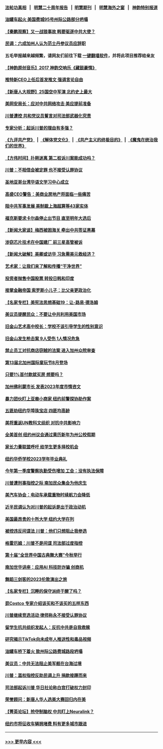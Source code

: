 #### [法轮功真相](https://github.com/gfw-breaker/truth/blob/master/README.md?t=0) &nbsp;&nbsp;|&nbsp;&nbsp; [明慧二十周年报告](https://github.com/gfw-breaker/mh-reports/blob/master/README.md?t=0) &nbsp;&nbsp;|&nbsp;&nbsp;[明慧期刊](https://github.com/gfw-breaker/mh-qikan) &nbsp;&nbsp;|&nbsp;&nbsp; [明慧海外之窗](https://github.com/gfw-breaker/mh-news/blob/master/README.md?t=0) &nbsp;&nbsp;|&nbsp;&nbsp; [神韵特别报道](https://github.com/gfw-breaker/mh-news/blob/master/shenyun.md?t=0)
#### [油罐车起火 美国费城95号州际公路部分坍塌](../pages/nsc412/n14014818.md?t=06130943) 
#### [【秦鹏观察】又一战狼事故 韩要驱逐中共大使？](../pages/nsc412/n14014862.md?t=06130943) 
#### [民调：六成加州人认为范士丹参议员应辞职](../pages/nsc412/n14014874.md?t=06130943) 
#### 五毛举报越来越频繁，请网友们前往下载 [一键翻墙软件](https://github.com/gfw-breaker/ssr-accounts)，并将此项目推荐给亲友
#### [【神韵原创音乐】2017 神韵交响乐《藏鼓豪情》](../pages/nsc412/n14014804.md?t=06130943) 
#### [推特新CEO上任后首发推文 强调言论自由](../pages/nsc412/n14014802.md?t=06130943) 
#### [【新唐人大视野】25国空中军演 北约史上最大](../pages/nsc412/n14014844.md?t=06130943) 
#### [美网安局长：应对中共网络攻击 美应提前准备](../pages/nsc412/n14014774.md?t=06130943) 
#### [川普遭控 共和党议员誓言对司法部武器化究责](../pages/nsc412/n14014690.md?t=06130943) 
#### [专家分析：起诉川普的理由有多强？](../pages/nsc412/n14014770.md?t=06130943) 
#### [《九评共产党》](https://github.com/begood0513/9ping.md/blob/master/README.md) &nbsp;|&nbsp; [《解体党文化》](../../../../jtdwh.md/blob/master/README.md)  &nbsp;|&nbsp; [《共产主义的终极目的》](../../../../gczydzjmd.md/blob/master/README.md) &nbsp;|&nbsp; [《魔鬼在统治我们的世界》](../../../../mgztzwmdsj.md/blob/master/README.md) 
#### [【方伟时间】扑朔迷离 第二桩诉川案能成功吗？](../pages/nsc412/n14014838.md?t=06130943) 
#### [川普：不相信会被定罪 也不接受认罪协议](../pages/nsc412/n14014834.md?t=06130943) 
#### [圣地亚哥台湾华语文学习中心成立](../pages/nsc412/n14014483.md?t=06130943) 
#### [高盛CEO警告：美商业房地产将面临一些痛苦](../pages/nsc412/n14014817.md?t=06130943) 
#### [阻中共军事发展 美制裁上海超算等43家实体](../pages/nsc412/n14014789.md?t=06130943) 
#### [福克斯要求卡尔森停止出节目 直至明年大选后](../pages/nsc412/n14014283.md?t=06130943) 
#### [【新闻大家谈】梅西被困海关 牵出中共签证黑幕](../pages/nsc412/n14014754.md?t=06130943) 
#### [涉窃芯片技术在中国建厂 前三星高管被诉](../pages/nsc412/n14014724.md?t=06130943) 
#### [【新闻大破解】美卿或访华 习急需美元救经济？](../pages/nsc412/n14014752.md?t=06130943) 
#### [艺术家：让我们来了解和传播“干净世界”](../pages/nsc412/n14014776.md?t=06130943) 
#### [投资者抛售中国股票 转投日韩和印度](../pages/nsc412/n14014696.md?t=06130943) 
#### [接掌金融帝国 索罗斯小儿子：比父亲更政治化](../pages/nsc412/n14014580.md?t=06130943) 
#### [【名家专栏】美宪法思想基础19：让-路易‧德洛姆](../pages/nsc412/n14013711.md?t=06130943) 
#### [美议员提醒民众：不要让中共利用美国市场](../pages/nsc412/n14014578.md?t=06130943) 
#### [旧金山艺术高中校长：学校不该引导学生的性别意识](../pages/nsc412/n14014423.md?t=06130943) 
#### [旧金山发生枪击案 9人受伤   1人情况危急](../pages/nsc412/n14014420.md?t=06130943) 
#### [禁止员工对抗商店窃贼的法案 进入加州众院审查](../pages/nsc412/n14014410.md?t=06130943) 
#### [第13届北加州国际童玩节8月登场](../pages/nsc412/n14014402.md?t=06130943) 
#### [只要1%首付款就买房 想要吗？](../pages/nsc412/n14014391.md?t=06130943) 
#### [加州佛利蒙市长 发表2023年度市情咨文](../pages/nsc412/n14014400.md?t=06130943) 
#### [暴力团伙盯上亚裔小商家 纽约前警探协助作案](../pages/nsc412/n14014366.md?t=06130943) 
#### [五匪劫纽约华埠珠宝店 四匪均高龄](../pages/nsc412/n14014363.md?t=06130943) 
#### [美将重返UN教科文组织 对抗中共影响力](../pages/nsc412/n14014355.md?t=06130943) 
#### [全美首创 纽约州议会通过黄历新年为州公校假期](../pages/nsc412/n14014361.md?t=06130943) 
#### [家长力量联盟呼吁 给学生更多择校机会](../pages/nsc412/n14014356.md?t=06130943) 
#### [纽约华侨学校2023学年毕业典礼](../pages/nsc412/n14014358.md?t=06130943) 
#### [今年第一季度警察执勤受伤增加 工会：没有执法保障](../pages/nsc412/n14014359.md?t=06130943) 
#### [川普遭刑事指控之际 南加民众集会为他庆生](../pages/nsc412/n14014369.md?t=06130943) 
#### [美汽车协会：电动车承载重物时续航力会降低](../pages/nsc412/n14014288.md?t=06130943) 
#### [近半民调认为对川普的起诉是出于政治动机](../pages/nsc412/n14014262.md?t=06130943) 
#### [美国最昂贵的十所大学 纽约大学在列](../pages/nsc412/n14008539.md?t=06130943) 
#### [被控违反间谍法 川普：他们只想阻止我参选](../pages/nsc412/n14014203.md?t=06130943) 
#### [格雷厄姆：川普不是间谍 司法部过度指控](../pages/nsc412/n14014196.md?t=06130943) 
#### [第十届“全世界中国古典舞大赛”今秋举行](../pages/nsc412/n14014200.md?t=06130943) 
#### [南加世华讲座：应用AI 科技防诈骗 创商机](../pages/nsc412/n14014229.md?t=06130943) 
#### [舞蹈三剑客的2023伦敦演出之旅](../pages/nsc412/n14014217.md?t=06130943) 
#### [【名家专栏】沉睡的保守派终于醒了吗？](../pages/nsc412/n14014126.md?t=06130943) 
#### [逛Costco 专家介绍该买和不该买的五样东西](../pages/nsc412/n14013496.md?t=06130943) 
#### [川普继续竞选活动 律师称永不接受认罪协议](../pages/nsc412/n14013450.md?t=06130943) 
#### [留学生抗共组织发起人：反抗中共是自我救赎](../pages/nsc412/n14013965.md?t=06130943) 
#### [研究揭示TikTok向未成年人推送性和毒品视频](../pages/nsc412/n14013879.md?t=06130943) 
#### [油罐车桥下着火 致州际公路费城路段坍塌](../pages/nsc412/n14014182.md?t=06130943) 
#### [美议员：中共无法阻止美军舰在台海过境](../pages/nsc412/n14014170.md?t=06130943) 
#### [川普：滥权指控反助民调上升 捐款接踵而来](../pages/nsc412/n14013931.md?t=06130943) 
#### [司法部起诉川普 华日社论称白宫打破权力封印](../pages/nsc412/n14013864.md?t=06130943) 
#### [荣誉顾问：新唐人华人选美大赛回归内在美](../pages/nsc412/n14013897.md?t=06130943) 
#### [【菁英论坛】抢夺制脑权 中共盯上Neuralink？](../pages/nsc412/n14013895.md?t=06130943) 
#### [纽约市将征收车辆拥堵费 料有更多城市跟进](../pages/nsc412/n14013860.md?t=06130943) 

----
#### [ >>> 更早内容 <<< ](../indexes/nsc412-earlier.md)
